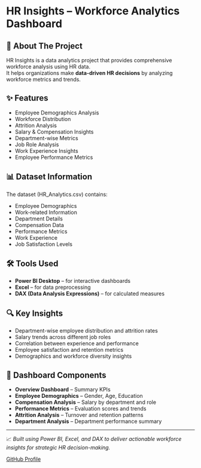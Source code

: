 ﻿# HR Insights – Workforce Analytics Dashboard

## 🧠 About The Project
HR Insights is a data analytics project that provides comprehensive workforce analysis using HR data.  
It helps organizations make **data-driven HR decisions** by analyzing workforce metrics and trends.

## ✨ Features
- Employee Demographics Analysis  
- Workforce Distribution  
- Attrition Analysis  
- Salary & Compensation Insights  
- Department-wise Metrics  
- Job Role Analysis  
- Work Experience Insights  
- Employee Performance Metrics  

## 📊 Dataset Information
The dataset (HR_Analytics.csv) contains:
- Employee Demographics  
- Work-related Information  
- Department Details  
- Compensation Data  
- Performance Metrics  
- Work Experience  
- Job Satisfaction Levels  

## 🛠️ Tools Used
- **Power BI Desktop** – for interactive dashboards  
- **Excel** – for data preprocessing  
- **DAX (Data Analysis Expressions)** – for calculated measures  

## 🔍 Key Insights
- Department-wise employee distribution and attrition rates  
- Salary trends across different job roles  
- Correlation between experience and performance  
- Employee satisfaction and retention metrics  
- Demographics and workforce diversity insights  

## 🧩 Dashboard Components
- **Overview Dashboard** – Summary KPIs  
- **Employee Demographics** – Gender, Age, Education  
- **Compensation Analysis** – Salary by department and role  
- **Performance Metrics** – Evaluation scores and trends  
- **Attrition Analysis** – Turnover and retention patterns  
- **Department Analysis** – Department performance summary  

---

📈 *Built using Power BI, Excel, and DAX to deliver actionable workforce insights for strategic HR decision-making.*

[GitHub Profile](https://github.com/Bhuvana2505)
